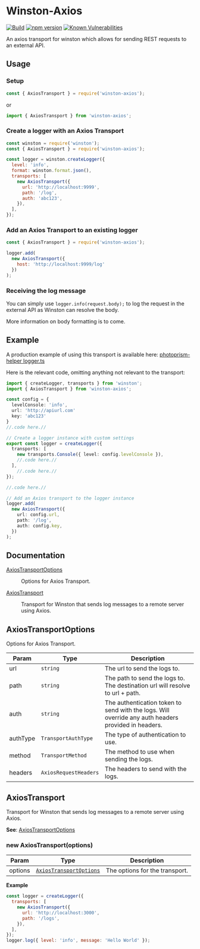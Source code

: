 # Winston-Axios

[![Build](https://github.com/framebassman/winston-fetch-axios/actions/workflows/build.yml/badge.svg)](https://github.com/framebassman/winston-fetch-axios/actions/workflows/build.yml)
[![npm version](https://badge.fury.io/js/winston-axios.svg)](https://badge.fury.io/js/winston-fetch-axios)
[![Known Vulnerabilities](https://snyk.io/test/github/framebassman/winston-fetch-axios/badge.svg)](https://snyk.io/test/github/framebassman/winston-fetch-axios)

An axios transport for winston which allows for sending REST requests to an external API.

## Usage

### Setup

```JavaScript
const { AxiosTransport } = require('winston-axios');
```

or

```TypeScript
import { AxiosTransport } from 'winston-axios';
```

### Create a logger with an Axios Transport

```JavaScript
const winston = require('winston');
const { AxiosTransport } = require('winston-axios');

const logger = winston.createLogger({
  level: 'info',
  format: winston.format.json(),
  transports: [
    new AxiosTransport({
      url: 'http://localhost:9999',
      path: '/log',
      auth: 'abc123',
    }),
  ],
});
```

### Add an Axios Transport to an existing logger

```JavaScript
const { AxiosTransport } = require('winston-axios');

logger.add(
  new AxiosTransport({
    host: 'http://localhost:9999/log'
  })
);
```

### Receiving the log message

You can simply use `logger.info(request.body);` to log the request in the external API as Winston can resolve the body.

More information on body formatting is to come.

## Example

A production example of using this transport is available here: [photoprism-helper logger.ts](https://github.com/Aerilym/photoprism-helper/tree/master/src/logger.ts)

Here is the relevant code, omitting anything not relevant to the transport:

```TypeScript
import { createLogger, transports } from 'winston';
import { AxiosTransport } from 'winston-axios';

const config = {
  levelConsole: 'info',
  url: 'http://apiurl.com'
  key: 'abc123'
}
//.code here.//

// Create a logger instance with custom settings
export const logger = createLogger({
  transports: [
    new transports.Console({ level: config.levelConsole }),
    //.code here.//
  ],
    //.code here.//
});

//.code here.//

// Add an Axios transport to the logger instance
logger.add(
  new AxiosTransport({
    url: config.url,
    path: '/log',
    auth: config.key,
  })
);
```

## Documentation

<dl>
<dt><a href="#AxiosTransportOptions">AxiosTransportOptions</a></dt>
<dd><p>Options for Axios Transport.</p>
</dd>
<dt><a href="#AxiosTransport">AxiosTransport</a></dt>
<dd><p>Transport for Winston that sends log messages to a remote server using Axios.</p>
</dd>
</dl>

<a name="AxiosTransportOptions"></a>

## AxiosTransportOptions

Options for Axios Transport.

| Param    | Type                             | Description                                                                                         |
| -------- | -------------------------------- | --------------------------------------------------------------------------------------------------- |
| url      | <code>string</code>              | The url to send the logs to.                                                                        |
| path     | <code>string</code>              | The path to send the logs to. The destination url will resolve to url + path.                       |
| auth     | <code>string</code>              | The authentication token to send with the logs. Will override any auth headers provided in headers. |
| authType | <code>TransportAuthType</code>   | The type of authentication to use.                                                                  |
| method   | <code>TransportMethod</code>     | The method to use when sending the logs.                                                            |
| headers  | <code>AxiosRequestHeaders</code> | The headers to send with the logs.                                                                  |

<a name="AxiosTransport"></a>

## AxiosTransport

Transport for Winston that sends log messages to a remote server using Axios.

**See**: [AxiosTransportOptions](#AxiosTransportOptions)  
<a name="new_AxiosTransport_new"></a>

### new AxiosTransport(options)

| Param   | Type                                                         | Description                    |
| ------- | ------------------------------------------------------------ | ------------------------------ |
| options | [<code>AxiosTransportOptions</code>](#AxiosTransportOptions) | The options for the transport. |

**Example**

```js
const logger = createLogger({
  transports: [
    new AxiosTransport({
      url: 'http://localhost:3000',
      path: '/logs',
    }),
  ],
});
logger.log({ level: 'info', message: 'Hello World' });
```
